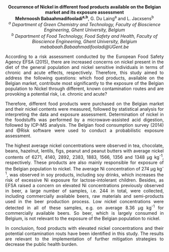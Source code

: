 <center><strong>Occurrence of Nickel in different food products available on the
Belgian market and its exposure assessment</strong>

<center><strong>Mehrnoosh Babaahmadifooladi<sup>a,b</sup></strong>, G. Du Laing<sup>a</sup> and L.
Jacxsens<sup>b</sup>

<center><i><sup>a</sup> Department of Green Chemistry and Technology, Faculty of Bioscience
Engineering, Ghent University, Belgium</i>

<center><i><sup>b</sup> Department of Food Technology, Food Safety and Health, Faculty of
Bioscience Engineering, Ghent University, Belgium</i>

<center><i>mebabaah.Babaahmadifooladi@UGent.be</i>

<p style="text-align:justify">According to a risk assessment conducted by the European Food Safety
Agency EFSA (2015), there are increased concerns on nickel present in
the diet of the general population and nickel sensitive individuals in
terms of chronic and acute effects, respectively. Therefore, this study
aimed to address the following questions: which food products, available
on the Belgian market, contribute most significantly to the exposure of
the Belgian population to Nickel through different, known contamination
routes and are provoking a potential risk, i.e. chronic and acute?

<p style="text-align:justify">Therefore, different food products were purchased on the Belgian market
and their nickel contents were measured, followed by statistical
analysis for interpreting the data and exposure assessment.
Determination of nickel in the foodstuffs was performed by a
microwave-assisted acid digestion, followed by ICP-MS analysis. The
Belgian food consumption survey (2014) and @Risk software were used to
conduct a probabilistic exposure assessment.

<p style="text-align:justify">The highest average nickel concentrations were observed in tea,
chocolate, beans, hazelnut, lentils, figs, peanut and peanut butters
with average nickel contents of 6271, 4140, 2892, 2383, 1883, 1566, 1356
and 1348 μg kg<sup>-1</sup>, respectively. These products are also mainly
responsible for exposure of the Belgian population to nickel. The
average Ni concentration of 274 μg kg<sup>-1</sup>, was observed in soy products,
including soy drinks, which increases the risk of excessive Ni exposure
for lactose-intolerant children. Besides, as EFSA raised a concern on
elevated Ni concentrations previously observed in beer, a large number
of samples, i.e. 244 in total, were collected, including commercially
available beers, raw materials and semi-products used in the beer
production process. Low nickel concentrations were detected in all of
these samples, e.g. on average 8.36 µg kg<sup>-1</sup> for commercially available
beers. So beer, which is largely consumed in Belgium, is not relevant to
the exposure of the Belgian population to nickel.

<p style="text-align:justify">In conclusion, food products with elevated nickel concentrations and
their potential contamination routs have been identified in this study.
The results are relevant to the implementation of further mitigation
strategies to decrease the public health burden.

